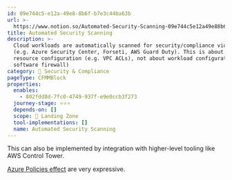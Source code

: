 ```yaml
---
id: 09e744c5-e12a-49e8-8b6f-b7e3c44ba63b
url: >-
  https://www.notion.so/Automated-Security-Scanning-09e744c5e12a49e88b6fb7e3c44ba63b
title: Automated Security Scanning
description: >-
  Cloud workloads are automatically scanned for security/compliance violations
  (e.g. Azure Security Center, Forseti, AWS Guard Duty). This is about cloud
  resource configuration (e.g. VPC ACLs), not about workload configuration (e.g.
  software firewall)
category: 🔖 Security & Compliance
pageType: CFMMBlock
properties:
  enables:
    - 802fdd8d-7fc0-4749-937f-e9e0ccb3f273
  journey-stage: ⭐️⭐️⭐️
  depends-on: []
  scope: 🛬 Landing Zone
  tool-implementations: []
  name: Automated Security Scanning
---
```


This can also be implemented by integration with higher-level tooling like AWS Control Tower.

[Azure Policies effect](https://docs.microsoft.com/en-us/azure/governance/policy/concepts/effects) are very expressive.